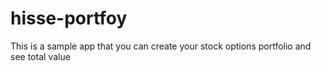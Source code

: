 # hisse-portfoy

This is a sample app that you can create your stock options portfolio and see total value
